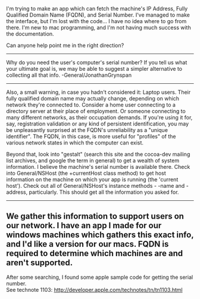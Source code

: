 I'm trying to make an app which can fetch the machine's IP Address, Fully Qualified Domain Name (FQDN), and Serial Number.
I've managed to make the interface, but I'm lost with the code...
I have no idea where to go from there.
I'm new to mac programming, and I'm not having much success with the documentation.

Can anyone help point me in the right direction?

----
Why do you need the user's computer's serial number? If you tell us what your ultimate goal is, we may be able to suggest a simpler alternative to collecting all that info. -General/JonathanGrynspan

----

Also, a small warning, in case you hadn't considered it: Laptop users. Their fully qualified domain name may actually change, depending on which network they're connected to. Consider a home user connecting to a directory server at their place of employment. Or someone connecting to many different networks, as their occupation demands. If you're using it for, say, registration validation or any kind of persistent identification, you may be unpleasantly surprised at the FQDN's unreliability as a "unique identifier". The FQDN, in this case, is more useful for "profiles" of the various network states in which the computer can exist.

Beyond that, look into "gestalt" (search this site and the cocoa-dev mailing list archives, and google the term in general) to get a wealth of system information. I believe the machine's serial number is available there. Check into     General/NSHost (the     +currentHost class method) to get host information on the machine on which your app is running (the 'current host'). Check out all of     General/NSHost's instance methods -     -name and     -address, particularly. This should get all the information you asked for.


----
We gather this information to support users on our network. I have an app I made for our windows machines which gathers this exact info, and I'd like a version for our macs. FQDN is required to determine which machines are and aren't supported.
----

After some searching, I found some apple sample code for getting the serial number.  
See technote 1103:
http://developer.apple.com/technotes/tn/tn1103.html